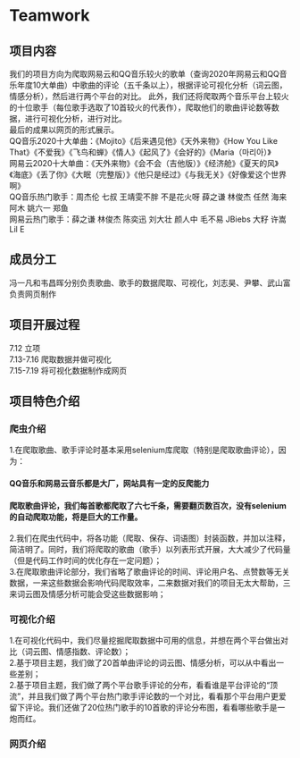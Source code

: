 # Teamwork
## 项目内容
我们的项目方向为爬取网易云和QQ音乐较火的歌单（查询2020年网易云和QQ音乐年度10大单曲）中歌曲的评论（五千条以上），根据评论可视化分析（词云图，情感分析），然后进行两个平台的对比。
此外，我们还将爬取两个音乐平台上较火的十位歌手（每位歌手选取了10首较火的代表作），爬取他们的歌曲评论数等数据，进行可视化分析，进行对比。  
最后的成果以网页的形式展示。  
QQ音乐2020十大单曲：《Mojito》《后来遇见他》《天外来物》《How You Like That》《不爱我》《飞鸟和蝉》《情人》《起风了》《会好的》《Maria（마리아）》  
网易云2020十大单曲：《天外来物》《会不会（吉他版）》《经济舱》《夏天的风》《海底》《丢了你》《大眠（完整版）》《他只是经过》《与我无关》《好像爱这个世界啊》  
QQ音乐热门歌手：周杰伦 七叔 王靖雯不胖 不是花火呀 薛之谦 林俊杰 任然 海来阿木 姚六一 郑鱼  
网易云热门歌手：薛之谦 林俊杰 陈奕迅 刘大壮 颜人中 毛不易 JBiebs 大籽 许嵩 Lil E  
## 成员分工
冯一凡和韦昌晖分别负责歌曲、歌手的数据爬取、可视化，刘志昊、尹攀、武山富负责网页制作
## 项目开展过程
7.12 立项  
7.13-7.16 爬取数据并做可视化  
7.15-7.19 将可视化数据制作成网页  
## 项目特色介绍
### 爬虫介绍
1.在爬取歌曲、歌手评论时基本采用selenium库爬取（特别是爬取歌曲评论），因为：  
#### QQ音乐和网易云音乐都是大厂，网站具有一定的反爬能力  
#### 爬取歌曲评论，我们每首歌都爬取了六七千条，需要翻页数百次，没有selenium的自动爬取功能，将是巨大的工作量。  
2.我们在爬虫代码中，将各功能（爬取、保存、词语图）封装函数，并加以注释，简洁明了。同时，我们将爬取的歌曲（歌手）以列表形式开展，大大减少了代码量（但是代码工作时间的优化存在一定问题）；  
3.在爬取歌曲评论部分，我们省略了歌曲评论的时间、评论用户名、点赞数等无关数据，一来这些数据会影响代码爬取效率，二来数据对我们的项目无太大帮助，三来词云图及情感分析可能会受这些数据影响；  
### 可视化介绍  
1.在可视化代码中，我们尽量挖掘爬取数据中可用的信息，并想在两个平台做出对比（词云图、情感指数、评论数）；  
2.基于项目主题，我们做了20首单曲评论的词云图、情感分析，可以从中看出一些差别；  
2.基于项目主题，我们做了两个平台歌手评论的分布，看看谁是平台评论的“顶流”，并且我们做了两个平台热门歌手评论数的一个对比，看看那个平台用户更爱留下评论。我们还做了20位热门歌手的10首歌的评论分布图，看看哪些歌手是一炮而红。  
### 网页介绍  

